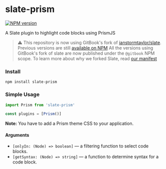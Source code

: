 # slate-prism

[![NPM version](https://badge.fury.io/js/slate-prism.svg)](http://badge.fury.io/js/slate-prism)

A Slate plugin to highlight code blocks using PrismJS

> ⚠️ This repository is now using GitBook's fork of [ianstormtaylor/slate](https://github.com/ianstormtaylor/slate).
> Previous versions are still [available on NPM](https://www.npmjs.com/package/slate-prism)
> All the versions using GitBook's fork of slate are now published under the `@gitbook` NPM scope.
> To learn more about why we forked Slate, read [our manifest](https://github.com/GitbookIO/slate/blob/master/Readme.md)

### Install

```
npm install slate-prism
```

### Simple Usage

```js
import Prism from 'slate-prism'

const plugins = [Prism()]
```

**Note:** You have to add a Prism theme CSS to your application.

#### Arguments

* `[onlyIn: (Node) => boolean]` — a filtering function to select code blocks.
* `[getSyntax: (Node) => string]` — a function to determine syntax for a code block.
